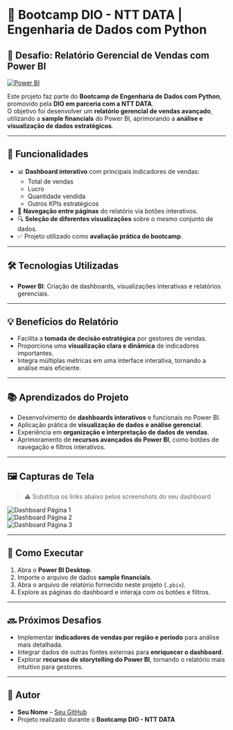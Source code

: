 # 🚀 Bootcamp DIO - NTT DATA | Engenharia de Dados com Python
## 💼 Desafio: Relatório Gerencial de Vendas com Power BI

[![Power BI](https://img.shields.io/badge/Power%20BI-Data%20Visualization-orange)](https://powerbi.microsoft.com/)

Este projeto faz parte do **Bootcamp de Engenharia de Dados com Python**, promovido pela **DIO em parceria com a NTT DATA**.  
O objetivo foi desenvolver um **relatório gerencial de vendas avançado**, utilizando a **sample financials** do Power BI, aprimorando a **análise e visualização de dados estratégicos**.

---

## 🎯 Funcionalidades

- 📊 **Dashboard interativo** com principais indicadores de vendas:  
  - Total de vendas  
  - Lucro  
  - Quantidade vendida  
  - Outros KPIs estratégicos
- 🔀 **Navegação entre páginas** do relatório via botões interativos.  
- 🔍 **Seleção de diferentes visualizações** sobre o mesmo conjunto de dados.  
- ✅ Projeto utilizado como **avaliação prática do bootcamp**.

---

## 🛠️ Tecnologias Utilizadas

- **Power BI**: Criação de dashboards, visualizações interativas e relatórios gerenciais.

---

## 💡 Benefícios do Relatório

- Facilita a **tomada de decisão estratégica** por gestores de vendas.  
- Proporciona uma **visualização clara e dinâmica** de indicadores importantes.  
- Integra múltiplas métricas em uma interface interativa, tornando a análise mais eficiente.

---

## 📚 Aprendizados do Projeto

- Desenvolvimento de **dashboards interativos** e funcionais no Power BI.  
- Aplicação prática de **visualização de dados e análise gerencial**.  
- Experiência em **organização e interpretação de dados de vendas**.  
- Aprimoramento de **recursos avançados do Power BI**, como botões de navegação e filtros interativos.

---

## 🖼️ Capturas de Tela

> ⚠️ Substitua os links abaixo pelos screenshots do seu dashboard  

![Dashboard Página 1](./images/dashboard1.png)  
![Dashboard Página 2](./images/dashboard2.png)  
![Dashboard Página 3](./images/dashboard3.png)

---

## 🚀 Como Executar

1. Abra o **Power BI Desktop**.  
2. Importe o arquivo de dados **sample financials**.  
3. Abra o arquivo de relatório fornecido neste projeto (`.pbix`).  
4. Explore as páginas do dashboard e interaja com os botões e filtros.

---

## 🔜 Próximos Desafios

- Implementar **indicadores de vendas por região e período** para análise mais detalhada.  
- Integrar dados de outras fontes externas para **enriquecer o dashboard**.  
- Explorar **recursos de storytelling do Power BI**, tornando o relatório mais intuitivo para gestores.

---

## 👤 Autor

- **Seu Nome** – [Seu GitHub](https://github.com/seuusuario)  
- Projeto realizado durante o **Bootcamp DIO - NTT DATA**
